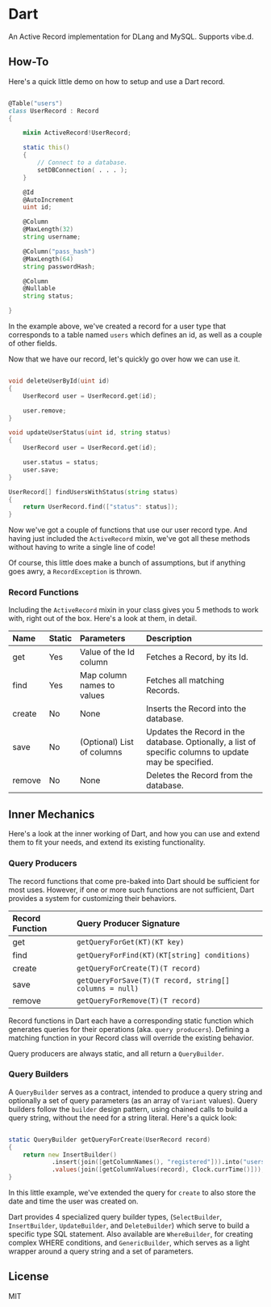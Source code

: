 Dart
====

An Active Record implementation for DLang and MySQL. Supports vibe.d.

How-To
------

Here's a quick little demo on how to setup and use a Dart record.

```d

@Table("users")
class UserRecord : Record
{

    mixin ActiveRecord!UserRecord;

    static this()
    {
        // Connect to a database.
        setDBConnection( . . . );
    }

    @Id
    @AutoIncrement
    uint id;

    @Column
    @MaxLength(32)
    string username;

    @Column("pass_hash")
    @MaxLength(64)
    string passwordHash;

    @Column
    @Nullable
    string status;

}

```

In the example above, we've created a record for a user type that corresponds to
a table named `users` which defines an id, as well as a couple of other fields.

Now that we have our record, let's quickly go over how we can use it.

```d

void deleteUserById(uint id)
{
    UserRecord user = UserRecord.get(id);

    user.remove;
}

void updateUserStatus(uint id, string status)
{
    UserRecord user = UserRecord.get(id);

    user.status = status;
    user.save;
}

UserRecord[] findUsersWithStatus(string status)
{
    return UserRecord.find(["status": status]);
}

```

Now we've got a couple of functions that use our user record type. And having
just included the `ActiveRecord` mixin, we've got all these methods without
having to write a single line of code!

Of course, this little does make a bunch of assumptions, but if anything goes
awry, a `RecordException` is thrown.

### Record Functions

Including the `ActiveRecord` mixin in your class gives you 5 methods to work
with, right out of the box. Here's a look at them, in detail.

|Name  |Static|Parameters                |Description                          |
|:-----|:-----|:-------------------------|:------------------------------------|
|get   |Yes   |Value of the Id column    |Fetches a Record, by its Id.         |
|find  |Yes   |Map column names to values|Fetches all matching Records.        |
|create|No    |None                      |Inserts the Record into the database.|
|save  |No    |(Optional) List of columns|Updates the Record in the database. Optionally, a list of specific columns to update may be specified.             |
|remove|No    |None                      |Deletes the Record from the database.|

Inner Mechanics
---------------

Here's a look at the inner working of Dart, and how you can use and extend them
to fit your needs, and extend its existing functionality.

### Query Producers

The record functions that come pre-baked into Dart should be sufficient for most
uses. However, if one or more such functions are not sufficient, Dart provides
a system for customizing their behaviors.

|Record Function|Query Producer Signature                               |
|:--------------|:------------------------------------------------------|
|get            |`getQueryForGet(KT)(KT key)`                           |
|find           |`getQueryForFind(KT)(KT[string] conditions)`           |
|create         |`getQueryForCreate(T)(T record)`                       |
|save           |`getQueryForSave(T)(T record, string[] columns = null)`|
|remove         |`getQueryForRemove(T)(T record)`                       |

Record functions in Dart each have a corresponding static function which
generates queries for their operations (aka. `query producers`). Defining a
matching function in your Record class will override the existing behavior.

Query producers are always static, and all return a `QueryBuilder`.

### Query Builders

A `QueryBuilder` serves as a contract, intended to produce a query string and
optionally a set of query parameters (as an array of `Variant` values).
Query builders follow the `builder` design pattern, using chained calls to build
a query string, without the need for a string literal. Here's a quick look:

```d

static QueryBuilder getQueryForCreate(UserRecord record)
{
    return new InsertBuilder()
            .insert(join([getColumnNames(), "registered"])).into("users")
            .values(join([getColumnValues(record), Clock.currTime()]));
}

```

In this little example, we've extended the query for `create` to also store
the date and time the user was created on.

Dart provides 4 specialized query builder types, (`SelectBuilder`,
`InsertBuilder`, `UpdateBuilder`, and `DeleteBuilder`) which serve to build
a specific type SQL statement. Also available are `WhereBuilder`, for creating
complex WHERE conditions, and `GenericBuilder`, which serves as a light wrapper
around a query string and a set of parameters.

License
-------

MIT
